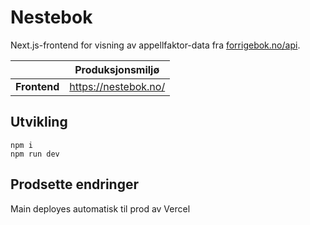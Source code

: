 # Nestebok

Next.js-frontend for visning av appellfaktor-data fra [forrigebok.no/api](https://forrigebok.no/api).

|              | Produksjonsmiljø       |
| ------------ | ---------------------- |
| **Frontend** | <https://nestebok.no/> |

## Utvikling

```
npm i
npm run dev
```

## Prodsette endringer

Main deployes automatisk til prod av Vercel
